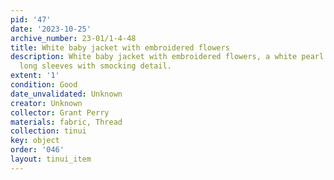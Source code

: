 ```yaml
---
pid: '47'
date: '2023-10-25'
archive_number: 23-01/1-4-48
title: White baby jacket with embroidered flowers
description: White baby jacket with embroidered flowers, a white pearl button, and
  long sleeves with smocking detail.
extent: '1'
condition: Good
date_unvalidated: Unknown
creator: Unknown
collector: Grant Perry
materials: fabric, Thread
collection: tinui
key: object
order: '046'
layout: tinui_item
---
```

